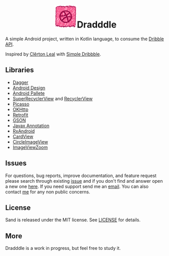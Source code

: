 # <div style="text-align:center"><img src ="./app/src/main/res/mipmap-hdpi/ic_launcher.png"/>Dradddle</div>

A simple Android project, written in Kotlin language, to consume the [Dribble API](http://developer.dribbble.com/).

Inspired by [Clêrton Leal](https://github.com/clertonleal) with [Simple Dribbble](https://github.com/clertonleal/Simple-Dribbble).

<!-- Download this example application [here](https://play.google.com/store/apps/details?id=com.hpedrorodrigues.dradddle). -->
<!-- [GifImageView](https://android-arsenal.com/details/1/1339) -->

## Libraries

- [Dagger](http://square.github.io/dagger/)
- [Android Design](http://developer.android.com/tools/support-library/index.html)
- [Android Pallete](https://developer.android.com/reference/android/support/v7/graphics/Palette.html)
- [SuperRecyclerView](https://github.com/Malinskiy/SuperRecyclerView) and [RecyclerView](https://developer.android.com/reference/android/support/v7/widget/RecyclerView.html)
- [Picasso](http://square.github.io/picasso/)
- [OKHttp](http://square.github.io/okhttp/)
- [Retrofit](http://square.github.io/retrofit/)
- [GSON](https://github.com/google/gson)
- [Javax Annotation](http://mvnrepository.com/artifact/org.glassfish/javax.annotation/10.0-b28)
- [RxAndroid](https://github.com/ReactiveX/RxAndroid)
- [CardView](https://developer.android.com/reference/android/support/v7/widget/CardView.html)
- [CircleImageView](https://github.com/hdodenhof/CircleImageView)
- [ImageViewZoom](https://github.com/sephiroth74/ImageViewZoom)

## Issues

For questions, bug reports, improve documentation, and feature request please
search through existing
[issue](https://github.com/hpedrorodrigues/dradddle/issues) and if you don't
find and answer open a new one [here](https://github.com/hpedrorodrigues/dradddle/issues/new).
If you need support send me an [email](mailto:hs.pedro.rodrigues@gmail.com). You can also
contact [me](https://github.com/hpedrorodrigues) for any non public concerns.

## License

Sand is released under the MIT license. See [LICENSE](./LICENSE) for details.

## More

Dradddle is a work in progress, but feel free to study it.